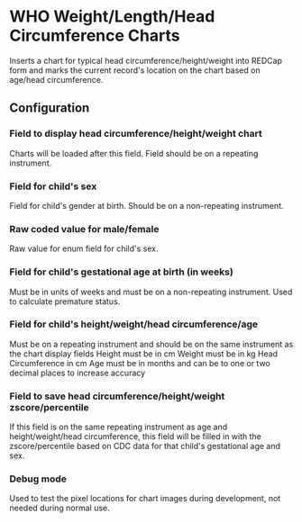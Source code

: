 # WHO Weight/Length/Head Circumference Charts
Inserts a chart for typical head circumference/height/weight into REDCap form and marks the current record's location on the chart based on age/head circumference.

## Configuration
### Field to display head circumference/height/weight chart
Charts will be loaded after this field. Field should be on a repeating instrument.

### Field for child's sex
Field for child's gender at birth. Should be on a non-repeating instrument.

### Raw coded value for male/female
Raw value for enum field for child's sex.

### Field for child's gestational age at birth (in weeks)
Must be in units of weeks and must be on a non-repeating instrument. Used to calculate premature status.

### Field for child's height/weight/head circumference/age
Must be on a repeating instrument and should be on the same instrument as the chart display fields
Height must be in cm
Weight must be in kg
Head Circumference in cm
Age must be in months and can be to one or two decimal places to increase accuracy

### Field to save head circumference/height/weight zscore/percentile
If this field is on the same repeating instrument as age and height/weight/head circumference, this field will be filled in with the zscore/percentile based on CDC data for that child's gestational age and sex.

### Debug mode
Used to test the pixel locations for chart images during development, not needed during normal use.